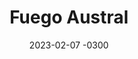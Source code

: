 ---
layout: default
title: Fuego Austral
date: 2023-02-07 -0300
tags: "Print, Infographics"
image: "/img/work/fuegoaustral.png"
---